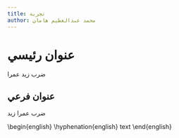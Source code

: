 ```yaml
---
title: تجربة
author: محمد عبدالعظيم هامان
---
```


# عنوان رئيسي

ضرب زيد عمرا

## عنوان فرعي

ضرب عمرا زيد

\begin{english}
    \hyphenation{english} text
\end{english}
